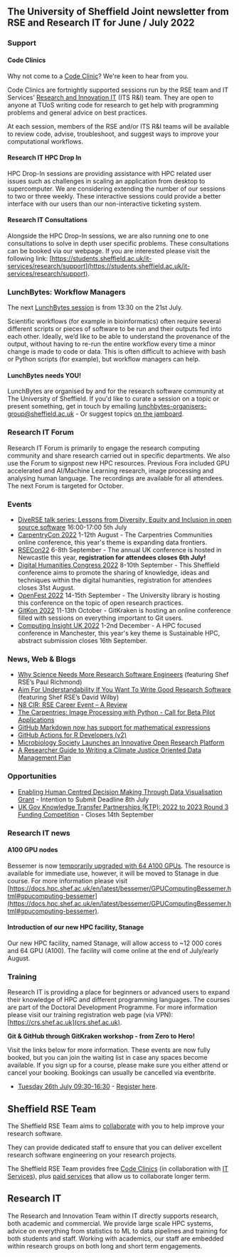 ## The University of Sheffield Joint newsletter from RSE and Research IT for June / July 2022
### Support
#### Code Clinics
Why not come to a [Code Clinic](https://docs.google.com/forms/d/e/1FAIpQLScGXS55qjU0D0Zcz-KHOVcNTahcr3YC3H0OpoKBo3lWXWED5A/viewform)? We're keen to hear from you.

Code Clinics are fortnightly supported sessions run by the RSE team and IT Services’ [Research and Innovation IT](https://www.sheffield.ac.uk/it-services/research) (ITS R&I) team. They are open to anyone at TUoS writing code for research to get help with programming problems and general advice on best practices.

At each session, members of the RSE and/or ITS R&I teams will be available to review code, advise, troubleshoot, and suggest ways to improve your computational workflows.

#### Research IT HPC Drop In
HPC Drop-In sessions are providing assistance with HPC related user issues such as challenges in scaling an application from desktop to supercomputer. We are considering extending the number of our sessions to two or three weekly. These interactive sessions could provide a better interface with our users than our non-interactive ticketing system. 

#### Research IT Consultations
Alongside the HPC Drop-In sessions, we are also running one to one consultations to solve in depth user specific problems. These consultations can be booked via our webpage. If you are interested please visit the following link: [https://students.sheffield.ac.uk/it-services/research/support](https://students.sheffield.ac.uk/it-services/research/support).

### LunchBytes: Workflow Managers

The next [LunchBytes session](https://rse.shef.ac.uk/events/lunchbytes-2022-07-21.html) is from 13:30 on the 21st July.

Scientific workflows (for example in bioinformatics) often require several different scripts or pieces of software to be run and their outputs fed into each other. Ideally, we’d like to be able to understand the provenance of the output, without having to re-run the entire workflow every time a minor change is made to code or data. This is often difficult to achieve with bash or Python scripts (for example), but workflow managers can help.

#### LunchBytes needs YOU!
LunchBytes are organised by and for the research software community at The University of Sheffield. If you'd like to curate a session on a topic or present something, get in touch by emailing [lunchbytes-organisers-group@sheffield.ac.uk](mailto:lunchbytes-organisers-group@sheffield.ac.uk) - Or suggest topics [on the jamboard](https://jamboard.google.com/d/1-51cRf0pwZl8O10CnLeJGAqKcnbww-QGaYjszFK-H38/).

###  Research IT Forum
Research IT Forum is primarily to engage the research computing community and share research carried out in specific departments. We also use the Forum to signpost new HPC resources. Previous Fora included GPU accelerated and AI/Machine Learning research, image processing and analysing human language. The recordings are available for all attendees. The next Forum is targeted for October. 

### Events
* [DiveRSE talk series: Lessons from Diversity, Equity and Inclusion in open source software](https://diverse-rse.github.io/events/2022-07-05) 16:00-17:00 5th July
* [CarpentryCon 2022](https://2022.carpentrycon.org/) 1-12th August - The Carpentries Communities online conference, this year's theme is expanding data frontiers.
* [RSECon22](https://rsecon2022.society-rse.org/registration/) 6-8th September - The annual UK conference is hosted in Newcastle this year, **registration for attendees closes 6th July!**
* [Digital Humanities Congress 2022](https://www.dhi.ac.uk/dhc2022/) 8-10th September - This Sheffield conference aims to promote the sharing of knowledge, ideas and techniques within the digital humanities, registration for attendees closes 31st August.
* [OpenFest 2022](https://www.sheffield.ac.uk/library/research/openfest-2022) 14-15th September - The University library is hosting this conference on the topic of open research practices.
* [GitKon 2022](https://gitkon.com) 11-13th October - GitKraken is hosting an online conference filled with sessions on everything important to Git users.
* [Computing Insight UK 2022](https://www.scd.stfc.ac.uk/Pages/CIUK-2022-Presentations.aspx) 1-2nd December - A HPC focused conference in Manchester, this year's key theme is Sustainable HPC, abstract submission closes 16th September.

### News, Web & Blogs
* [Why Science Needs More Research Software Engineers](https://www.nature.com/articles/d41586-022-01516-2) (featuring Shef RSE’s Paul Richmond)
* [Aim For Understandability If You Want To Write Good Research Software](https://www.software.ac.uk/blog/2022-07-04-aim-understandability-if-you-want-write-good-research-software) (featuring Shef RSE’s David Wilby)
* [N8 CIR: RSE Career Event – A Review](https://n8cir.org.uk/events/event-resource/rse-career-event/)
* [The Carpentries: Image Processing with Python - Call for Beta Pilot Applications](https://carpentries.org/blog/2022/05/image-processing-beta-announcement/)
* [GitHub Markdown now has support for mathematical expressions](https://github.blog/2022-05-19-math-support-in-markdown/)
* [GitHub Actions for R Developers (v2)](https://www.tidyverse.org/blog/2022/06/actions-2-0-0/)
* [Microbiology Society Launches an Innovative Open Research Platform](https://microbiologysociety.org/news/society-news/microbiology-society-launches-an-innovative-open-research-platform.html)
* [A Researcher Guide to Writing a Climate Justice Oriented Data Management Plan](https://zenodo.org/record/6451499)

### Opportunities
* [Enabling Human Centred Decision Making Through Data Visualisation Grant](https://www.ukri.org/opportunity/enabling-human-centred-decision-making-through-data-visualisation/) - Intention to Submit Deadline 8th July
* [UK Gov Knowledge Transfer Partnerships (KTP): 2022 to 2023 Round 3 Funding Competition](https://apply-for-innovation-funding.service.gov.uk/competition/1222/overview/63827061-eb42-4f00-855a-319f88d2a41f) - Closes 14th September

### Research IT news
#### A100 GPU nodes
Bessemer is now [temporarily upgraded with 64 A100 GPUs](https://changelog.hpc.shef.ac.uk/bessemer-a100-nodes/). The resource is available for immediate use, however, it will be moved to Stanage in due course. For more information please visit [https://docs.hpc.shef.ac.uk/en/latest/bessemer/GPUComputingBessemer.html#gpucomputing-bessemer](https://docs.hpc.shef.ac.uk/en/latest/bessemer/GPUComputingBessemer.html#gpucomputing-bessemer). 

#### Introduction of our new HPC facility, Stanage
Our new HPC facility, named Stanage, will allow access to ~12 000 cores and 64 GPU (A100). The facility will come online at the end of July/early August. 


### Training

Research IT is providing a place for beginners or advanced users to expand their knowledge of HPC and different programming languages. The courses are part of the Doctoral Development Programme. For more information please visit our training registration web page (via VPN): [https://crs.shef.ac.uk](crs.shef.ac.uk). 

**Git & GitHub through GitKraken workshop - from Zero to Hero!**

Visit the links below for more information. These events are now fully booked, but you can join the waiting list in case any spaces become available.
If you sign up for a course, please make sure you either attend or cancel your booking. Bookings can usually be cancelled via eventbrite.

* [Tuesday 26th July 09:30-16:30](https://rse.shef.ac.uk/training/workshop/2022-07-26-git-zero-hero) - [Register here](https://www.eventbrite.co.uk/e/git-github-through-gitkraken-from-zero-to-hero-registration-305733546267).


## Sheffield RSE Team

The Sheffield RSE Team aims to [collaborate](https://rse.shef.ac.uk/collaboration/guide/) with you to help improve your research software.

They can provide dedicated staff to ensure that you can deliver excellent research software engineering on your research projects.

The Sheffield RSE Team provides free [Code Clinics][CCs] (in collaboration with [IT Services][its-res-it]), plus [paid services][rse-service] that allow us to collaborate longer term.

## Research IT

The Research and Innovation Team within IT directly supports research, both academic and commercial. 
We provide large scale HPC systems, advice on everything from statistics to ML to data pipelines and training for both students and staff. 
Working with academics, our staff are embedded within research groups on both long and short term engagements. 


[CCs]: https://rse.shef.ac.uk/support/code-clinic/
[EPCC]: https://www.epcc.ed.ac.uk/
[its-res-it]: https://www.sheffield.ac.uk/it-services/research/
[its-workshops]: https://www.sheffield.ac.uk/it-services/research/one-day-sessions
[rse-service]: https://rse.shef.ac.uk/collaboration/
[rses-mail-list]: https://groups.google.com/a/sheffield.ac.uk/forum/#!forum/rse-group
[rses]: https://rse.shef.ac.uk/
